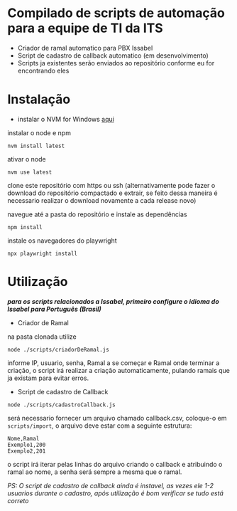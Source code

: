 # Compilado de scripts de automação para a equipe de TI da ITS
- Criador de ramal automatico para PBX Issabel
- Script de cadastro de callback automatico (em desenvolvimento)
- Scripts ja existentes serão enviados ao repositório conforme eu for encontrando eles

# Instalação

- instalar o NVM for Windows [aqui](https://github.com/coreybutler/nvm-windows/releases/download/1.2.2/nvm-setup.exe)

instalar o node e npm
```
nvm install latest
```
  ativar o node
```
nvm use latest
```
  clone este repositório com https ou ssh
  (alternativamente pode fazer o download do repositório compactado e extrair, se feito dessa maneira é necessario realizar o download novamente a cada release novo)

  navegue até a pasta do repositório e instale as dependências
```
npm install
```
  instale os navegadores do playwright
```
npx playwright install
```
# Utilização

_**para os scripts relacionados a Issabel, primeiro configure o idioma do Issabel para Português (Brasil)**_

- Criador de Ramal

na pasta clonada utilize
```
node ./scripts/criadorDeRamal.js
```
informe IP, usuario, senha, Ramal a se começar e Ramal onde terminar a criação, o script irá realizar a criação automaticamente, pulando ramais que ja existam para evitar erros.

- Script de cadastro de Callback
```
node ./scripts/cadastroCallback.js
```

será necessario fornecer um arquivo chamado callback.csv, coloque-o em `scripts/import`, o arquivo deve estar com a seguinte estrutura:
```
Nome,Ramal
Exemplo1,200
Exemplo2,201
```

o script irá iterar pelas linhas do arquivo criando o callback e atribuindo o ramal ao nome, a senha será sempre a mesma que o ramal.

_PS: O script de cadastro de callback ainda é instavel, as vezes ele 1-2 usuarios durante o cadastro, após utilização é bom verificar se tudo está correto_
